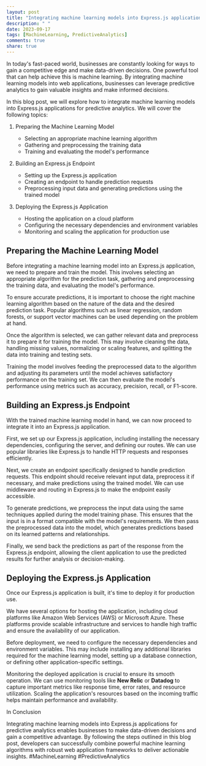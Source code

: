 ```yaml
---
layout: post
title: "Integrating machine learning models into Express.js applications for predictive analytics"
description: " "
date: 2023-09-17
tags: [MachineLearning, PredictiveAnalytics]
comments: true
share: true
---
```


In today's fast-paced world, businesses are constantly looking for ways to gain a competitive edge and make data-driven decisions. One powerful tool that can help achieve this is machine learning. By integrating machine learning models into web applications, businesses can leverage predictive analytics to gain valuable insights and make informed decisions.

In this blog post, we will explore how to integrate machine learning models into Express.js applications for predictive analytics. We will cover the following topics:

1. Preparing the Machine Learning Model
    - Selecting an appropriate machine learning algorithm
    - Gathering and preprocessing the training data
    - Training and evaluating the model's performance

2. Building an Express.js Endpoint
    - Setting up the Express.js application
    - Creating an endpoint to handle prediction requests
    - Preprocessing input data and generating predictions using the trained model

3. Deploying the Express.js Application
    - Hosting the application on a cloud platform
    - Configuring the necessary dependencies and environment variables
    - Monitoring and scaling the application for production use

## Preparing the Machine Learning Model

Before integrating a machine learning model into an Express.js application, we need to prepare and train the model. This involves selecting an appropriate algorithm for the prediction task, gathering and preprocessing the training data, and evaluating the model's performance.

To ensure accurate predictions, it is important to choose the right machine learning algorithm based on the nature of the data and the desired prediction task. Popular algorithms such as linear regression, random forests, or support vector machines can be used depending on the problem at hand.

Once the algorithm is selected, we can gather relevant data and preprocess it to prepare it for training the model. This may involve cleaning the data, handling missing values, normalizing or scaling features, and splitting the data into training and testing sets.

Training the model involves feeding the preprocessed data to the algorithm and adjusting its parameters until the model achieves satisfactory performance on the training set. We can then evaluate the model's performance using metrics such as accuracy, precision, recall, or F1-score.

## Building an Express.js Endpoint

With the trained machine learning model in hand, we can now proceed to integrate it into an Express.js application. 

First, we set up our Express.js application, including installing the necessary dependencies, configuring the server, and defining our routes. We can use popular libraries like Express.js to handle HTTP requests and responses efficiently.

Next, we create an endpoint specifically designed to handle prediction requests. This endpoint should receive relevant input data, preprocess it if necessary, and make predictions using the trained model. We can use middleware and routing in Express.js to make the endpoint easily accessible.

To generate predictions, we preprocess the input data using the same techniques applied during the model training phase. This ensures that the input is in a format compatible with the model's requirements. We then pass the preprocessed data into the model, which generates predictions based on its learned patterns and relationships.

Finally, we send back the predictions as part of the response from the Express.js endpoint, allowing the client application to use the predicted results for further analysis or decision-making.

## Deploying the Express.js Application

Once our Express.js application is built, it's time to deploy it for production use. 

We have several options for hosting the application, including cloud platforms like Amazon Web Services (AWS) or Microsoft Azure. These platforms provide scalable infrastructure and services to handle high traffic and ensure the availability of our application.

Before deployment, we need to configure the necessary dependencies and environment variables. This may include installing any additional libraries required for the machine learning model, setting up a database connection, or defining other application-specific settings.

Monitoring the deployed application is crucial to ensure its smooth operation. We can use monitoring tools like **New Relic** or **Datadog** to capture important metrics like response time, error rates, and resource utilization. Scaling the application's resources based on the incoming traffic helps maintain performance and availability.

In Conclusion

Integrating machine learning models into Express.js applications for predictive analytics enables businesses to make data-driven decisions and gain a competitive advantage. By following the steps outlined in this blog post, developers can successfully combine powerful machine learning algorithms with robust web application frameworks to deliver actionable insights. #MachineLearning #PredictiveAnalytics